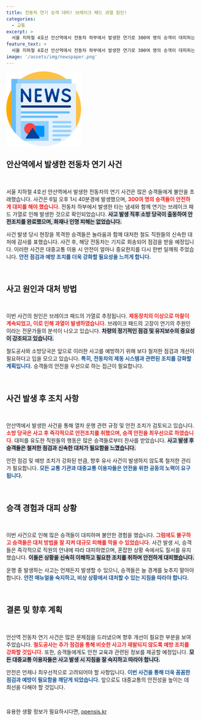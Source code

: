 ```yaml
---
title: 전동차 연기 승객 대피! 브레이크 패드 과열 원인!
categories:
  - 교통
excerpt: >
  서울 지하철 4호선 안산역에서 전동차 하부에서 발생한 연기로 300여 명의 승객이 대피하는 소동이 일어났습니다. 소방당국은 브레이크 패드 가열로 인한 사고로 판단하고 안전조치를 완료했습니다. 화재는 없었지만, 긴장감이 감도는 순간이었는데요!
feature_text: >
  서울 지하철 4호선 안산역에서 전동차 하부에서 발생한 연기로 300여 명의 승객이 대피하는 소동이 일어났습니다. 소방당국은 브레이크 패드 가열로 인한 사고로 판단하고 안전조치를 완료했습니다. 화재는 없었지만, 긴장감이 감도는 순간이었는데요!
image: '/assets/img/newspaper.png'
---
```


<p><img src="/assets/img/newspaper.png" alt="kimp 속보" /></p>

<h2 data-ke-size="size26">안산역에서 발생한 전동차 연기 사건</h2>

<p data-ke-size="size16">&nbsp;</p>

<p>서울 지하철 4호선 안산역에서 발생한 전동차의 연기 사건은 많은 승객들에게 불안을 초래했습니다. 사건은 6일 오후 1시 40분경에 발생했으며, <b><span style="color: #ee2323;">300여 명의 승객들이 안전하게 대피를 해야 했습니다.</span></b> 전동차 하부에서 발생한 타는 냄새와 함께 연기는 브레이크 패드 가열로 인해 발생한 것으로 확인되었습니다. <b><span style="background-color: #21538527;">사고 발생 직후 소방 당국이 출동하여 안전조치를 완료했으며, 화재나 인명 피해는 없었습니다.</span></b></p>

<p>사건 발생 당시 현장을 목격한 승객들은 놀라움과 함께 대처한 철도 직원들의 신속한 대처에 감사를 표했습니다. 사건 후, 해당 전동차는 기지로 회송되어 점검을 받을 예정입니다. 이러한 사건은 대중교통 이용 시 안전이 얼마나 중요한지를 다시 한번 일깨워 주었습니다. <b><span style="color: #1a5490;">안전 점검과 예방 조치를 더욱 강화할 필요성을 느끼게 합니다.</span></b></p>

<p data-ke-size="size16">&nbsp;</p>

<h2 data-ke-size="size26">사고 원인과 대처 방법</h2>

<p data-ke-size="size16">&nbsp;</p>

<p>이번 사건의 원인은 브레이크 패드의 가열로 추정됩니다. <b><span style="color: #ee2323;">제동장치의 이상으로 마찰이 계속되었고, 이로 인해 과열이 발생하였습니다.</span></b> 브레이크 패드의 고장이 연기의 주원인이라는 전문가들의 분석이 나오고 있습니다. <b><span style="background-color: #21538527;">차량의 정기적인 점검 및 유지보수의 중요성이 강조되고 있습니다.</span></b></p>

<p>철도공사와 소방당국은 앞으로 이러한 사고를 예방하기 위해 보다 철저한 점검과 개선이 필요하다고 입을 모으고 있습니다. <b><span style="color: #1a5490;">특히, 전동차의 제동 시스템과 관련된 조치를 강화할 계획입니다.</span></b> 승객들의 안전을 우선으로 하는 접근이 필요합니다.</p>

<p data-ke-size="size16">&nbsp;</p>

<h2 data-ke-size="size26">사건 발생 후 조치 사항</h2>

<p data-ke-size="size16">&nbsp;</p>

<p>안산역에서 발생한 사건을 통해 열차 운행 관련 규정 및 안전 조치가 검토되고 있습니다. <b><span style="color: #ee2323;">소방 당국은 사고 후 즉각적으로 안전조치를 취했으며, 승객 안전을 최우선으로 하였습니다.</span></b> 대피를 유도한 직원들의 행동은 많은 승객들로부터 찬사를 받았습니다. <b><span style="background-color: #21538527;">사고 발생 후 승객들은 철저한 점검과 신속한 대처가 필요함을 느꼈습니다.</span></b></p>

<p>안전 점검 및 예방 조치가 강화된 만큼, 향후 유사 사건이 발생하지 않도록 철저한 관리가 필요합니다. <b><span style="color: #1a5490;">모든 교통 기관과 대중교통 이용자들은 안전을 위한 공동의 노력이 요구됩니다.</span></b></p>

<p data-ke-size="size16">&nbsp;</p>

<h2 data-ke-size="size26">승객 경험과 대피 상황</h2>

<p data-ke-size="size16">&nbsp;</p>

<p>이번 사건으로 인해 많은 승객들이 대피하며 불안한 경험을 했습니다. <b><span style="color: #ee2323;">그럼에도 불구하고 승객들은 대처 방법을 잘 지켜 대규모 피해를 막을 수 있었습니다.</span></b> 사건 발생 시, 승객들은 즉각적으로 직원의 안내에 따라 대피하였으며, 혼잡한 상황 속에서도 질서를 유지했습니다. <b><span style="background-color: #21538527;">이들은 상황을 신속히 이해하고 필요한 조치를 취하며 안전하게 대피했습니다.</span></b></p>

<p>운행 중 발생하는 사고는 언제든지 발생할 수 있으니, 승객들은 늘 경계를 늦추지 말아야 합니다. <b><span style="color: #1a5490;">안전 매뉴얼을 숙지하고, 비상 상황에서 대처할 수 있는 지침을 따라야 합니다.</span></b></p>

<p data-ke-size="size16">&nbsp;</p>

<h2 data-ke-size="size26">결론 및 향후 계획</h2>

<p data-ke-size="size16">&nbsp;</p>

<p>안산역 전동차 연기 사건은 많은 문제점을 드러냈으며 향후 개선이 필요한 부분을 보여주었습니다. <b><span style="color: #ee2323;">철도공사는 추가 점검을 통해 비슷한 사고가 재발되지 않도록 예방 조치를 강화할 것입니다.</span></b> 또한, 승객들에게도 안전 교육과 관련된 정보를 제공할 예정입니다. <b><span style="background-color: #21538527;">모든 대중교통 이용자들은 사고 발생 시 지침을 잘 숙지하고 따라야 합니다.</span></b></p>

<p>안전은 언제나 최우선적으로 고려되어야 할 사항입니다. <b><span style="color: #1a5490;">이번 사건을 통해 더욱 꼼꼼한 점검과 예방이 필요함을 깨닫게 되었습니다.</span></b> 앞으로도 대중교통의 안전성을 높이는 데 최선을 다해야 할 것입니다. </p>

<p data-ke-size="size16">&nbsp;</p>
유용한 생활 정보가 필요하시다면, <a href="https://opensis.kr" rel="dofollow">opensis.kr</a>


